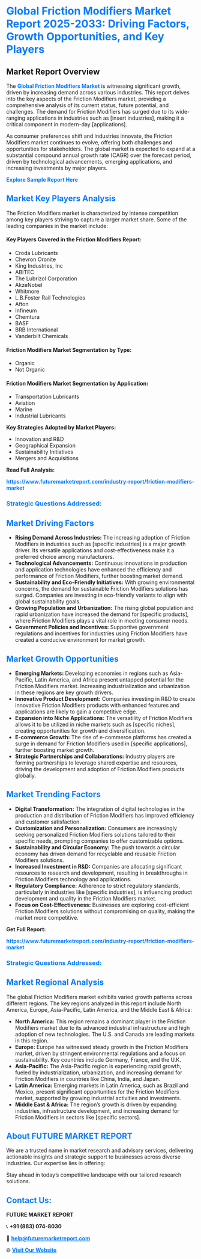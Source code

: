 <h1 style="color: #007BFF;">Global Friction Modifiers Market Report 2025-2033: Driving Factors, Growth Opportunities, and Key Players</h1>

<section id="overview">
<h2>Market Report Overview</h2>
<p>The <a href="https://www.futuremarketreport.com/industry-report/friction-modifiers-market" style="color: #007BFF; text-decoration: none;"><strong>Global Friction Modifiers Market</strong></a> is witnessing significant growth, driven by increasing demand across various industries. This report delves into the key aspects of the Friction Modifiers market, providing a comprehensive analysis of its current status, future potential, and challenges. The demand for Friction Modifiers has surged due to its wide-ranging applications in industries such as [insert industries], making it a critical component in modern-day [applications].</p>
<p>As consumer preferences shift and industries innovate, the Friction Modifiers market continues to evolve, offering both challenges and opportunities for stakeholders. The global market is expected to expand at a substantial compound annual growth rate (CAGR) over the forecast period, driven by technological advancements, emerging applications, and increasing investments by major players.</p>
</section>

<section id="overview">
<p><a href="https://www.futuremarketreport.com/request-sample/reportId=30240" style="color: #007BFF; text-decoration: none;"><strong>Explore Sample Report Here</strong></a></p>
</section>

<section id="key-players">
<h2 style="color: #007BFF;">Market Key Players Analysis</h2>
<p>The Friction Modifiers market is characterized by intense competition among key players striving to capture a larger market share. Some of the leading companies in the market include:</p>
<h4>Key Players Covered in the Friction Modifiers Report:</h4>
<ul><li>Croda Lubricants</li><li>Chevron Oronite</li><li>King Industries, Inc</li><li>ABITEC</li><li>The Lubrizol Corporation</li><li>AkzeNobel</li><li>Whitmore</li><li>L.B.Foster Rail Technologies</li><li>Afton</li><li>Infineum</li><li>Chemtura</li><li>BASF</li><li>BRB International</li><li>Vanderbilt Chemicals</li></ul>
<h4>Friction Modifiers Market Segmentation by Type:</h4>
<ul><li>Organic</li><li>Not Organic</li></ul>

<h4>Friction Modifiers Market Segmentation by Application:</h4>
<ul><li>Transportation Lubricants</li><li>Aviation</li><li>Marine</li><li>Industrial Lubricants</li></ul>
<p><strong>Key Strategies Adopted by Market Players:</strong></p>
<ul>
<li>Innovation and R&D</li>
<li>Geographical Expansion</li>
<li>Sustainability Initiatives</li>
<li>Mergers and Acquisitions</li>
</ul>
</section>

<section>
<p><strong>Read Full Analysis: </strong></p><a href="https://www.futuremarketreport.com/industry-report/friction-modifiers-market" style="color: #007BFF; text-decoration: none;"><strong>https://www.futuremarketreport.com/industry-report/friction-modifiers-market</strong></a>
<h3 style="color: #007BFF;">Strategic Questions Addressed:</h3>
</section>

<section id="driving-factors">
<h2 style="color: #007BFF;">Market Driving Factors</h2>
<ul>
<li><strong>Rising Demand Across Industries:</strong> The increasing adoption of Friction Modifiers in industries such as [specific industries] is a major growth driver. Its versatile applications and cost-effectiveness make it a preferred choice among manufacturers.</li>
<li><strong>Technological Advancements:</strong> Continuous innovations in production and application technologies have enhanced the efficiency and performance of Friction Modifiers, further boosting market demand.</li>
<li><strong>Sustainability and Eco-Friendly Initiatives:</strong> With growing environmental concerns, the demand for sustainable Friction Modifiers solutions has surged. Companies are investing in eco-friendly variants to align with global sustainability goals.</li>
<li><strong>Growing Population and Urbanization:</strong> The rising global population and rapid urbanization have increased the demand for [specific products], where Friction Modifiers plays a vital role in meeting consumer needs.</li>
<li><strong>Government Policies and Incentives:</strong> Supportive government regulations and incentives for industries using Friction Modifiers have created a conducive environment for market growth.</li>
</ul>
</section>

<section id="growth-opportunities">
<h2 style="color: #007BFF;">Market Growth Opportunities</h2>
<ul>
<li><strong>Emerging Markets:</strong> Developing economies in regions such as Asia-Pacific, Latin America, and Africa present untapped potential for the Friction Modifiers market. Increasing industrialization and urbanization in these regions are key growth drivers.</li>
<li><strong>Innovative Product Development:</strong> Companies investing in R&D to create innovative Friction Modifiers products with enhanced features and applications are likely to gain a competitive edge.</li>
<li><strong>Expansion into Niche Applications:</strong> The versatility of Friction Modifiers allows it to be utilized in niche markets such as [specific niches], creating opportunities for growth and diversification.</li>
<li><strong>E-commerce Growth:</strong> The rise of e-commerce platforms has created a surge in demand for Friction Modifiers used in [specific applications], further boosting market growth.</li>
<li><strong>Strategic Partnerships and Collaborations:</strong> Industry players are forming partnerships to leverage shared expertise and resources, driving the development and adoption of Friction Modifiers products globally.</li>
</ul>
</section>

<section id="trending-factors">
<h2 style="color: #007BFF;">Market Trending Factors</h2>
<ul>
<li><strong>Digital Transformation:</strong> The integration of digital technologies in the production and distribution of Friction Modifiers has improved efficiency and customer satisfaction.</li>
<li><strong>Customization and Personalization:</strong> Consumers are increasingly seeking personalized Friction Modifiers solutions tailored to their specific needs, prompting companies to offer customizable options.</li>
<li><strong>Sustainability and Circular Economy:</strong> The push towards a circular economy has driven demand for recyclable and reusable Friction Modifiers solutions.</li>
<li><strong>Increased Investment in R&D:</strong> Companies are allocating significant resources to research and development, resulting in breakthroughs in Friction Modifiers technology and applications.</li>
<li><strong>Regulatory Compliance:</strong> Adherence to strict regulatory standards, particularly in industries like [specific industries], is influencing product development and quality in the Friction Modifiers market.</li>
<li><strong>Focus on Cost-Effectiveness:</strong> Businesses are exploring cost-efficient Friction Modifiers solutions without compromising on quality, making the market more competitive.</li>
</ul>
</section>

<section>
<p><strong>Get Full Report: </strong></p><a href="https://www.futuremarketreport.com/industry-report/friction-modifiers-market" style="color: #007BFF; text-decoration: none;"><strong>https://www.futuremarketreport.com/industry-report/friction-modifiers-market</strong></a>
<h3 style="color: #007BFF;">Strategic Questions Addressed:</h3>
</section>


<section id="regional-analysis">
<h2 style="color: #007BFF;">Market Regional Analysis</h2>
<p>The global Friction Modifiers market exhibits varied growth patterns across different regions. The key regions analyzed in this report include North America, Europe, Asia-Pacific, Latin America, and the Middle East & Africa:</p>
<ul>
<li><strong>North America:</strong> This region remains a dominant player in the Friction Modifiers market due to its advanced industrial infrastructure and high adoption of new technologies. The U.S. and Canada are leading markets in this region.</li>
<li><strong>Europe:</strong> Europe has witnessed steady growth in the Friction Modifiers market, driven by stringent environmental regulations and a focus on sustainability. Key countries include Germany, France, and the U.K.</li>
<li><strong>Asia-Pacific:</strong> The Asia-Pacific region is experiencing rapid growth, fueled by industrialization, urbanization, and increasing demand for Friction Modifiers in countries like China, India, and Japan.</li>
<li><strong>Latin America:</strong> Emerging markets in Latin America, such as Brazil and Mexico, present significant opportunities for the Friction Modifiers market, supported by growing industrial activities and investments.</li>
<li><strong>Middle East & Africa:</strong> The region’s growth is driven by expanding industries, infrastructure development, and increasing demand for Friction Modifiers in sectors like [specific sectors].</li>
</ul>
</section>

<footer>
<h2 style="color: #007BFF;">About FUTURE MARKET REPORT</h2>
<p>We are a trusted name in market research and advisory services, delivering actionable insights and strategic support to businesses across diverse industries. Our expertise lies in offering:</p>

<p>Stay ahead in today’s competitive landscape with our tailored research solutions.</p>

<h2 style="color: #007BFF;">Contact Us:</h2>
<p><strong>FUTURE MARKET REPORT</strong></p>
<p>📞 <strong>+91 (883) 074-8030</strong></p>
<p>📧 <strong><a href="mailto:help@futuremarketreport.com" style="color: #007BFF;">help@futuremarketreport.com</a></strong></p>
<p>🌐 <strong><a href="https://www.futuremarketreport.com/" style="color: #007BFF;">Visit Our Website</a></strong></p>
</footer>